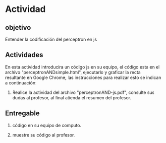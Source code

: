 # Actividad

## objetivo

Entender la codificación del perceptron en js

## Actividades

En esta actividad introducira un código js en su equipo, el código esta en el archivo "perceptronANDsimple.html", ejecutarlo y graficar la recta resultante en Google Chrome, las instrucciones para realizar esto se indican a continuación:

1. Realice la actividad del archivo "perceptronAND-js.pdf", consulte sus dudas al profesor, al final atienda el resumen del profesor.

## Entregable

1. código en su equipo de computo.

2. muestre su código al profesor.